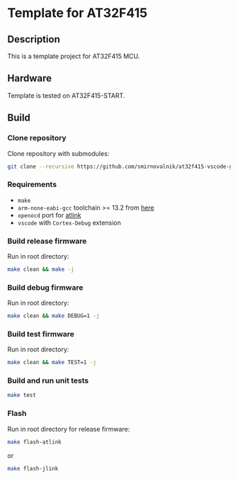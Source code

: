 # Template for AT32F415

## Description

This is a template project for AT32F415 MCU.

## Hardware

Template is tested on AT32F415-START.

## Build

### Clone repository

Clone repository with submodules:

```bash
git clone --recursive https://github.com/smirnovalnik/at32f415-vscode-gcc-template.git
```

### Requirements

* `make`
* `arm-none-eabi-gcc` toolchain >= 13.2 from [here](https://developer.arm.com/downloads/-/arm-gnu-toolchain-downloads)
* `openocd` port for [atlink](https://github.com/ArteryTek/openocd)
* `vscode` with `Cortex-Debug` extension

### Build release firmware

Run in root directory:

```bash
make clean && make -j
```

### Build debug firmware

Run in root directory:

```bash
make clean && make DEBUG=1 -j
```

### Build test firmware

Run in root directory:

```bash
make clean && make TEST=1 -j
```

### Build and run unit tests

```bash
make test
```

### Flash

Run in root directory for release firmware:

```bash
make flash-atlink
```

or

```bash
make flash-jlink
```
